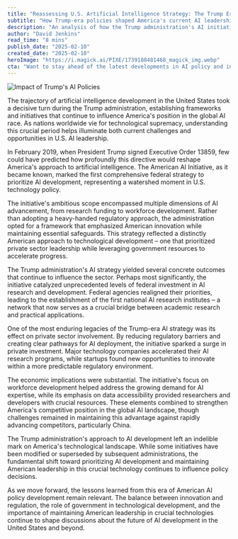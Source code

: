 ```yaml
---
title: "Reassessing U.S. Artificial Intelligence Strategy: The Trump Era's Lasting Impact on America's AI Landscape"
subtitle: "How Trump-era policies shaped America's current AI leadership position"
description: "An analysis of how the Trump administration's AI initiatives transformed America's technological landscape and continue to influence current AI policy and development strategies. The article explores the lasting impact of Executive Order 13859 and the American AI Initiative on research, private sector involvement, and international competition."
author: "David Jenkins"
read_time: "8 mins"
publish_date: "2025-02-10"
created_date: "2025-02-10"
heroImage: "https://i.magick.ai/PIXE/1739188481468_magick_img.webp"
cta: "Want to stay ahead of the latest developments in AI policy and industry trends? Follow MagickAI on LinkedIn for expert insights and analysis that keep you informed about the rapidly evolving landscape of artificial intelligence."
---
```


![Impact of Trump's AI Policies](https://i.magick.ai/PIXE/1739188481472_magick_img.webp)

The trajectory of artificial intelligence development in the United States took a decisive turn during the Trump administration, establishing frameworks and initiatives that continue to influence America's position in the global AI race. As nations worldwide vie for technological supremacy, understanding this crucial period helps illuminate both current challenges and opportunities in U.S. AI leadership.

In February 2019, when President Trump signed Executive Order 13859, few could have predicted how profoundly this directive would reshape America's approach to artificial intelligence. The American AI Initiative, as it became known, marked the first comprehensive federal strategy to prioritize AI development, representing a watershed moment in U.S. technology policy.

The initiative's ambitious scope encompassed multiple dimensions of AI advancement, from research funding to workforce development. Rather than adopting a heavy-handed regulatory approach, the administration opted for a framework that emphasized American innovation while maintaining essential safeguards. This strategy reflected a distinctly American approach to technological development – one that prioritized private sector leadership while leveraging government resources to accelerate progress.

The Trump administration's AI strategy yielded several concrete outcomes that continue to influence the sector. Perhaps most significantly, the initiative catalyzed unprecedented levels of federal investment in AI research and development. Federal agencies realigned their priorities, leading to the establishment of the first national AI research institutes – a network that now serves as a crucial bridge between academic research and practical applications.

One of the most enduring legacies of the Trump-era AI strategy was its effect on private sector involvement. By reducing regulatory barriers and creating clear pathways for AI deployment, the initiative sparked a surge in private investment. Major technology companies accelerated their AI research programs, while startups found new opportunities to innovate within a more predictable regulatory environment.

The economic implications were substantial. The initiative's focus on workforce development helped address the growing demand for AI expertise, while its emphasis on data accessibility provided researchers and developers with crucial resources. These elements combined to strengthen America's competitive position in the global AI landscape, though challenges remained in maintaining this advantage against rapidly advancing competitors, particularly China.

The Trump administration's approach to AI development left an indelible mark on America's technological landscape. While some initiatives have been modified or superseded by subsequent administrations, the fundamental shift toward prioritizing AI development and maintaining American leadership in this crucial technology continues to influence policy decisions.

As we move forward, the lessons learned from this era of American AI policy development remain relevant. The balance between innovation and regulation, the role of government in technological development, and the importance of maintaining American leadership in crucial technologies continue to shape discussions about the future of AI development in the United States and beyond.